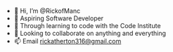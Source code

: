 - 👋 Hi, I’m @RickofManc
- 👀 Aspiring Software Developer
- 🌱 Through learning to code with the Code Institute
- 💞️ Looking to collaborate on anything and everything
- 📫 Email rickatherton316@gmail.com
